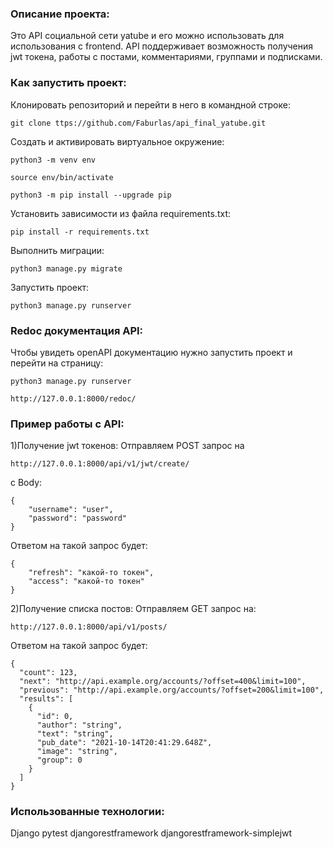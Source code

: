 ### Описание проекта:

Это API социальной сети yatube и его можно использовать для использования с frontend.
API поддерживает возможность получения jwt токена, работы с постами, комментариями, группами и подписками.

### Как запустить проект:

Клонировать репозиторий и перейти в него в командной строке:

```
git clone ttps://github.com/Faburlas/api_final_yatube.git
```

Cоздать и активировать виртуальное окружение:

```
python3 -m venv env
```

```
source env/bin/activate
```

```
python3 -m pip install --upgrade pip
```

Установить зависимости из файла requirements.txt:

```
pip install -r requirements.txt
```

Выполнить миграции:

```
python3 manage.py migrate
```

Запустить проект:

```
python3 manage.py runserver
```

### Redoc документация API:

Чтобы увидеть openAPI документацию нужно запустить проект и перейти на страницу:

```
python3 manage.py runserver
```

```
http://127.0.0.1:8000/redoc/
```

### Пример работы с API:

1)Получение jwt токенов:
Отправляем POST запрос на
```
http://127.0.0.1:8000/api/v1/jwt/create/
```
c Body:
```
{
    "username": "user",
    "password": "password"
}
```
Ответом на такой запрос будет:
```
{
    "refresh": "какой-то токен",
    "access": "какой-то токен"
}
```

2)Получение списка постов:
Отправляем GET запрос на:
```
http://127.0.0.1:8000/api/v1/posts/
```
Ответом на такой запрос будет:
```
{
  "count": 123,
  "next": "http://api.example.org/accounts/?offset=400&limit=100",
  "previous": "http://api.example.org/accounts/?offset=200&limit=100",
  "results": [
    {
      "id": 0,
      "author": "string",
      "text": "string",
      "pub_date": "2021-10-14T20:41:29.648Z",
      "image": "string",
      "group": 0
    }
  ]
}
```

### Использованные технологии:

Django
pytest
djangorestframework
djangorestframework-simplejwt

